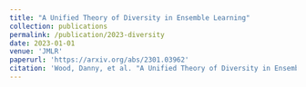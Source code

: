 ```yaml
---
title: "A Unified Theory of Diversity in Ensemble Learning"
collection: publications
permalink: /publication/2023-diversity
date: 2023-01-01
venue: 'JMLR'
paperurl: 'https://arxiv.org/abs/2301.03962'
citation: 'Wood, Danny, et al. "A Unified Theory of Diversity in Ensemble Learning." arXiv preprint arXiv:2301.03962 (2023).'
---
```

